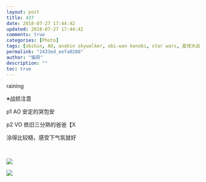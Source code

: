 ```yaml
---
layout: post
title: 437
date: 2018-07-27 17:44:42
updated: 2018-07-27 17:44:42
comments: true
categories: [Photo]
tags: [obikin, AO, anakin skywalker, obi-wan kenobi, star wars, 星球大战, vaderwan]
permalink: "2433ed_eefa0288"
author: "猫厨"
description: ""
toc: true
---
```


<p>raining<br /></p> 
<p>※战损注意</p> 
<p>p1 AO 安定的哭包安</p> 
<p>p2 VO 依旧三分熟的爸爸【X</p> 
<p>涂得比较糙，感受下气氛就好</p> 
<p>&nbsp;&nbsp;<br /></p>

![](/img/img_cVZNdzJtQk9JV2RJcEhoc1gzcXNaZzY5NjQ4RGRwVW03VC9nNnE2WkovNFNoa3dEOFVOZGVBPT0.jpg)

![](/img/img_cVZNdzJtQk9JV2RJcEhoc1gzcXNabmU0RmV4NWFyaUtsUmx0NWVHR29tK1RKcEpsRWRXb0JBPT0.jpg)